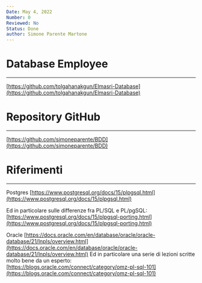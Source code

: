 ```yaml
---
Date: May 4, 2022
Number: 0
Reviewed: No
Status: Done
author: Simone Parente Martone
---
```

# Database Employee
---
[https://github.com/tolgahanakgun/Elmasri-Database](https://github.com/tolgahanakgun/Elmasri-Database)
# Repository GitHub
---
[https://github.com/simoneparente/BDD](https://github.com/simoneparente/BDD)
# Riferimenti
---
Postgres
[https://www.postgresql.org/docs/15/plpgsql.html](https://www.postgresql.org/docs/15/plpgsql.html)

Ed in particolare sulle differenze fra PL/SQL e PL/pgSQL:
[https://www.postgresql.org/docs/15/plpgsql-porting.html](https://www.postgresql.org/docs/15/plpgsql-porting.html)

Oracle
[https://docs.oracle.com/en/database/oracle/oracle-database/21/lnpls/overview.html](https://docs.oracle.com/en/database/oracle/oracle-database/21/lnpls/overview.html)
Ed in particolare una serie di lezioni scritte molto bene da un esperto:
[https://blogs.oracle.com/connect/category/omz-pl-sql-101](https://blogs.oracle.com/connect/category/omz-pl-sql-101)